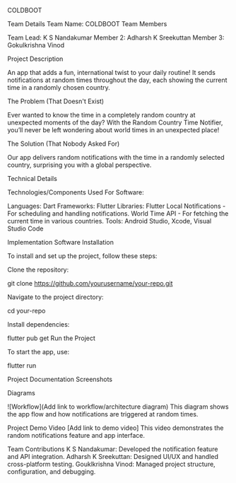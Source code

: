 COLDBOOT

Team Details
Team Name: COLDBOOT
Team Members

Team Lead: K S Nandakumar
Member 2: Adharsh K Sreekuttan
Member 3: Gokulkrishna Vinod

Project Description

An app that adds a fun, international twist to your daily routine! It sends notifications at random times throughout the day, each showing the current time in a randomly chosen country.

The Problem (That Doesn't Exist)

Ever wanted to know the time in a completely random country at unexpected moments of the day? With the Random Country Time Notifier, you’ll never be left wondering about world times in an unexpected place!

The Solution (That Nobody Asked For)

Our app delivers random notifications with the time in a randomly selected country, surprising you with a global perspective.

Technical Details

Technologies/Components Used
For Software:

Languages: Dart
Frameworks: Flutter
Libraries:
Flutter Local Notifications - For scheduling and handling notifications.
World Time API - For fetching the current time in various countries.
Tools: Android Studio, Xcode, Visual Studio Code

Implementation
Software Installation

To install and set up the project, follow these steps:

Clone the repository:

git clone https://github.com/yourusername/your-repo.git

Navigate to the project directory:

cd your-repo

Install dependencies:

flutter pub get
Run the Project

To start the app, use:

flutter run


Project Documentation
Screenshots


Diagrams

![Workflow](Add link to workflow/architecture diagram)
This diagram shows the app flow and how notifications are triggered at random times.

Project Demo
Video
[Add link to demo video]
This video demonstrates the random notifications feature and app interface.

Team Contributions
K S Nandakumar: Developed the notification feature and API integration.
Adharsh K Sreekuttan: Designed UI/UX and handled cross-platform testing.
Gouklkrishna Vinod: Managed project structure, configuration, and debugging.
